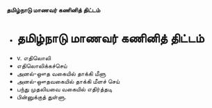 **தமிழ்நாடு மாணவர் கணினித் திட்டம்**
- # தமிழ்நாடு மாணவர் கணினித் திட்டம்
- v. எதிலொலி
- எதிலொலிக்கச்செய்
- அனல்-ஔத வகையில் தாக்கி மீளு
- அனல்-ஔதவகையில் தாக்கி மீளச் செய்
- பந்து முதலியவை வகையில் எதிர்த்தடி
- பின்னுக்குத் துள்ளு.

